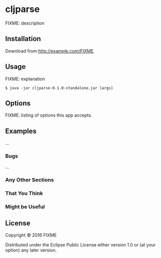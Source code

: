 # cljparse

FIXME: description

## Installation

Download from http://example.com/FIXME.

## Usage

FIXME: explanation

    $ java -jar cljparse-0.1.0-standalone.jar [args]

## Options

FIXME: listing of options this app accepts.

## Examples

...

### Bugs

...

### Any Other Sections
### That You Think
### Might be Useful

## License

Copyright © 2016 FIXME

Distributed under the Eclipse Public License either version 1.0 or (at
your option) any later version.
